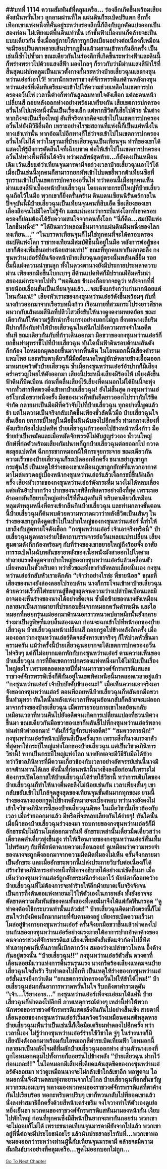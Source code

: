 ##บทที่ 1114 ความสัมพันธ์ที่คลุมเครือ...
ร่องลึกเกิดขึ้นพร้อมเสียงดังสนั่นหวั่นไหว ลุกลามผ่านที่ใด แผ่นดินก็ระเบิดปริแตก อีกทั้งเทือกเขาแห่งหนึ่งที่คั่นอยู่ระหว่างร่องลึกนี้ก็ถึงกับถูกตัดแบ่งออกเป็นสองท่อน
ไม่เพียงแต่พื้นดินเท่านั้น เก้าชั้นฟ้าเบื้องบนก็คล้ายจะเป็นแบบเดียวกัน ซึ่งเมื่ออยู่ภายใต้การถูกบิดเบือนอย่างต่อเนื่องก็เหมือนจะมีรอยปริแตกหลายเส้นปรากฎขึ้นแล้วผสานเข้าหากันอีกครั้ง เป็นเช่นนี้ซ้ำไปซ้ำมา ขณะเดียวกันในร่องลึกที่เกิดขึ้นระหว่างฟ้าและดินนี้ก็พร่างพราวไปด้วยแสงสีฟ้า มองไกลๆ ก็ราวกับว่ามีม่านแสงสีฟ้าไร้ที่สิ้นสุดแผ่ปกคลุมเป็นแนวตั้งกางกั้นระหว่างป๋ายเสี่ยวฉุนและกงซุนหว่านเอ๋อร์เอาไว้!
พวกนักพรตราชวงศ์จักรพรรดิแสด้านหลังกงซุนหว่านเอ๋อร์ที่เดิมทีเตรียมจะเข้าไปให้ความช่วยเหลือในเขตการปกครองอวิ๋นไห่ เวลานี้ต่างก็พากันสูดลมหายใจดังเฮือก แต่ละคนหน้าเปลี่ยนสี ถอยหลังออกห่างอย่างพร้อมเพรียงกัน เสียเขตการปกครองอวิ๋นไห่ไปแห่งหนึ่งนั้นเป็นเรื่องเล็ก แต่หากชีวิตก็เสียไปด้วย นั่นต่างหากถึงจะเป็นเรื่องใหญ่
อันที่จริงหากคิดจะเข้าไปในเขตการปกครองอวิ๋นไห่ยังมีวิธีอื่นอีก เพราะอย่างไรซะสถานที่แห่งนี้ก็เป็นแค่หนึ่งในทางเข้าเท่านั้น หากอ้อมไปอีกทางก็ใช่ว่าจะเข้าไปในเขตการปกครองอวิ๋นไห่ไม่ได้
ทว่าในฐานะที่ป๋ายเสี่ยวฉุนเป็นเทียนจุน ท่าทีของเขาได้แสดงให้รู้ถึงการตัดสินใจที่เฉียบขาด ต่อให้เข้าไปในเขตการปกครองอวิ๋นไห่ทางพื้นที่อื่นได้จริง ทว่าผลลัพธ์สุดท้าย...ก็ยังคงเป็นเหมือนเดิม
เว้นเสียแต่ว่าเทียนจุนมารดาผีจะถ่วงเวลาป๋ายเสี่ยวฉุนเอาไว้ได้ เมื่อเป็นเช่นนี้ทุกคนก็สามารถยกทัพเข้าไปบดขยี้พวกต้าเทียนซือที่รุกรานเข้าไปในเขตการปกครองอวิ๋นไห่
ทว่าตอนนี้เมื่อทุกคนเห็นม่านแสงสีฟ้าเบื้องหน้าป๋ายเสี่ยวฉุน โดยเฉพาะกระบี่ใหญ่ที่ป๋ายเสี่ยวฉุนถือไว้ในมือ พวกเขาก็ยิ่งครั่นคร้าม ดินแดนเซียนนิรันดร์กาลในปัจจุบันนี้มีป๋ายเสี่ยวฉุนเป็นเทียนจุนคนที่สิบเอ็ด ชื่อเสียงของเขาเลื่องลือจนไม่มีใครไม่รู้จัก และแน่นอนว่ากระบี่แห่งโลกที่เขาครอบครองก็ย่อมต้องได้รับความสนใจจากคนทั้งโลก
“นี่ก็คือ...สมบัติแห่งโลกชิ้นหนึ่ง!”
“ได้ยินมาว่าหลอมขึ้นมาจากแผ่นดินผืนหนึ่งของโลกทงเทียน...”
“ในบรรดาเทียนจุนก็ไม่ใช่ทุกคนที่จะได้ครอบครองสมบัติแห่งโลก ราชาทงเทียนมีสมบัติชิ้นนี้อยู่ในมือ พลังการต่อสู้ของเขาก็ต้องเพิ่มขึ้นอย่างน้อยสามเท่า!”
ขณะที่ทุกคนพากันตกตะลึง กงซุนหว่านเอ๋อร์ที่ยืนจ้องหน้าป๋ายเสี่ยวฉุนอยู่ตรงนั้นพลันคลี่ยิ้ม รอยยิ้มนี้แฝงความน่าขนลุก ทั้งในดวงตานางยังมีประกายประหลาดวาบผ่าน เพียงยกมือขึ้นโบกเบาๆ สี่ด้านแปดทิศก็มีปราณผีอึมครึมน่าสยองแผ่กระจายไปทั่ว
“พอดีเลย ข้าเองก็อยากจะดูว่า หลังจากที่พี่ชายน้อยเลื่อนขั้นเป็นเทียนจุนแล้ว...จะแข็งแกร่งกว่าเก่ามากน้อยแค่ไหนกันแน่!” เสียงหัวเราะของกงซุนหว่านเอ๋อร์ดังขึ้นพร้อมๆ กับที่นางก้าวออกมาจากเรือรบหนึ่งก้าว เรือนกายที่สวมกระโปรงยาวสีชาดผนวกกับเส้นผมสีนิลที่ปลิวไสวยิ่งขับให้นางดูงดงามหยดย้อย ขณะเดียวกันก็ให้ความรู้สึกน่ากริ่งเกรงอย่างบอกไม่ถูก ยิ่งพอนางเลียริมฝีปากก็ถึงกับทำให้ป๋ายเสี่ยวฉุนไพล่นึกไปถึงความทรงจำในอดีตทันที
ขณะเดียวกันกับที่ก้าวเดินออกมา มือขวาของกงซุนหว่านเอ๋อร์ก็ยกขึ้นทำมุทราชี้ไปที่ป๋ายเสี่ยวฉุน ทันใดนั้นฟ้าดินรอบด้านพลันดังกึกก้อง ไอหมอกผุดลอยขึ้นมาจากพื้นดิน ในไอหมอกนี้มีเสียงคำรามแหบโหย และพริบตาเดียวก็มีมือผีขนาดใหญ่ยักษ์หลายข้างเอื้อมออกมาหมายคว้าตัวป๋ายเสี่ยวฉุน
ซ้ำเมื่อกงซุนหว่านเอ๋อร์อ้าปากก็มีเสียงคร่ำครวญโหยไห้ดังออกมา เสียงนี้ประหนึ่งเสียงผีร้องไห้ เพียงดังขึ้นฟ้าดินก็บิดเบือน ก่อนที่คลื่นเสียงไร้เสียงที่คนนอกไม่ได้ยินนี้จะพุ่งจากทั่วสารทิศตรงดิ่งเข้าหาป๋ายเสี่ยวฉุน!
ยังไม่สิ้นสุด กงซุนหว่านเอ๋อร์โบกมือขวาหนึ่งครั้ง มือของนางก็พลันยืดยาวออกไปราวกับไร้ขีดจำกัด กลายมาเป็นมือผีที่คว้าจับไปที่ป๋ายเสี่ยวฉุน
ทุกอย่างนี้พูดแล้วช้า แต่ในความเป็นจริงกลับเกิดขึ้นเพียงชั่วลัดนิ้วมือ ป๋ายเสี่ยวฉุนใจสั่นเยือก ยกกระบี่ใหญ่ในมือขึ้นฟันฉับลงไปอีกครั้ง ท่ามกลางเสียงที่ดังเกริกก้องไปแปดทิศ ป๋ายเสี่ยวฉุนก้าวออกไปข้างหน้าหนึ่งก้าว มือซ้ายกำเป็นหมัดและเมื่อหมัดจักพรรดิไม่ดับสูญร่วงลง น้ำวนใหญ่ยักษ์ที่ก่อตัวพร้อมเสียงกัมปนาทก็ถูกป๋ายเสี่ยวฉุนต่อยออกไป กวาดตะลุยแปดทิศ ฉีกกระชากหมอกผีให้กระจุยกระจาย ขณะเดียวกันความเร็วของป๋ายเสี่ยวฉุนก็ระเบิดออกอีกครั้ง ชนาเขย่าภูเขาถูกกระตุ้นใช้ เป็นเหตุให้ร่างของเขาเหมือนภูเขาลูกยักษ์ที่แหวกอากาศมาโผล่พรวดอยู่เบื้องหน้ากงซุนหว่านเอ๋อร์แล้วเงื้อกระบี่ขึ้นฟันอีกครั้ง
เสียงหัวเราะของกงซุนหว่านเอ๋อร์ดังกระหึ่ม นางไม่ได้หลบเลี่ยง แต่พลันอ้าปากกว้าง ปากของนางพิลึกพิสดารอย่างถึงที่สุด เพราะพออ้าออกมันก็ขยายใหญ่อย่างไร้ที่สิ้นสุดทันที พริบตาเดียวก็เหมือนหลุมดำหลุมหนึ่งที่ตรงเข้ากลืนกินป๋ายเสี่ยวฉุน
และท่ามกลางขั้นตอนนี้ป๋ายเสี่ยวฉุนก็ค้นพบด้วยความหวาดผวาว่าพลังชีวิตเป็นเส้นๆ ในร่างของเขาถูกดึงดูดเข้าไปในปากใหญ่ของกงซุนหว่านเอ๋อร์ นี่ทำให้เขาถึงกับสูดหายใจดังเฮือก
“กงซุนหว่านเอ๋อร์ เจ้าเอาจริงหรือนี่” ป๋ายเสี่ยวฉุนพูดพลางร่ายใช้คาถาบรรพจารย์อวิ๋นเหลยแปรเปลี่ยน เสียงตูมตามดังกึกก้องพร้อมๆ กับที่ร่างของเขาขยายใหญ่ถึงร้อยจั้ง อาศัยการระเบิดในฉับพลันขยายพลังของเนื้อหนังมังสาออกไปไพศาล ทำลายแรงดึงดูดจากปากใหญ่ของกงซุนหว่านเอ๋อร์แล้วเคลื่อนตัวเบี่ยงหลบในชั่วพริบตา
ทว่าชั่วขณะที่เขากำลังหลบเลี่ยงนั้นเอง กงซุนหว่านเอ๋อร์กลับหัวเราะคิกคัก
“เจ้าว่าอย่างไรล่ะ พี่ชายน้อย” ขณะที่เสียงของนางยังล่องลอยไปรอบด้าน นางก็กระโจนเข้าหาป๋ายเสี่ยวฉุนด้วยความเร็วที่ไต่ทะยานสู่ขีดสูงสุดจนความว่างเปล่าบิดเบือนและมิอาจมองเห็นร่างของนางได้อย่างชัดเจน ซ้ำมือซ้ายของนางยังเหมือนกลายมาเป็นภาพมายาที่ประกอบขึ้นจากหมอกควันดำทะมึน และไอหมอกที่ลอยกรุ่นแผ่ออกมาด้านนอกราวหนวดปลาหมึกนั้นยังกลายร่างมาเป็นงูพิษที่แลบลิ้นสองแฉก ก่อนจะฉกเข้าไปที่หน้าอกของป๋ายเสี่ยวฉุน
ป๋ายเสี่ยวฉุนหน้าเปลี่ยนสี ถอยกรูดไปข้างหลังอีกครั้ง เมื่อมองออกว่ากงซุนหว่านเอ๋อร์คิดจะสังหารเขาจริงๆ ก็ให้ปวดหัวขึ้นมาครามครัน แม้ว่าครั้งนี้ป๋ายเสี่ยวฉุนอยากจะได้เขตการปกครองอวิ๋นไห่จริงๆ แต่ก็ไม่อยากแตกหักกับกงซุนหว่านเอ๋อร์ ตามความเห็นของป๋ายเสี่ยวฉุน การที่ยึดเขตการปกครองแห่งหนึ่งมาได้ไม่นับเป็นเรื่องใหญ่อะไร เพราะตลอดหลายปีที่ผ่านมาราชวงศ์จักรพรรดิแสและราชวงศ์จักรพรรดิเซิ่งก็ตีกันอยู่ในเขตทิศเหนือนี่มาตลอดเวลาอยู่แล้ว
“กงซุนหว่านเอ๋อร์ เจ้าบีบบังคับข้าเองนะ!” เมื่อเห็นความเอาจริงเอาจังของกงซุนหว่านเอ๋อร์ ตอนที่ถอยหนีป๋ายเสี่ยวฉุนก็พลันยกมือขวาขึ้นทำมุทรา ทันใดนั้นพลังแห่งเวลาที่หมุนย้อนกลับก็คล้ายจะแผ่ออกมาจากร่างของป๋ายเสี่ยวฉุน เม็ดทรายรอบกายเขาไหลย้อนกลับเหมือนเวลาที่หวนคืนไปยังอดีตจนเกิดการเปลี่ยนแปลงที่ชวนพิศวงขึ้นมา
ขณะเดียวกันมือขวาของเขาก็พลันชี้ไปที่กงซุนหว่านเอ๋อร์พลางพ่นคำห้าคำออกมา!
“คัมภีร์วัฏจักรแห่งอดีต!”
“สมควรตายนัก!” กงซุนหว่านเอ๋อร์หน้าเปลี่ยนสีเป็นครั้งแรก เพราะสิ่งที่นางเกรงกลัวที่สุดหาใช่กระบี่ใหญ่แห่งโลกของป๋ายเสี่ยวฉุน แต่เป็นวิชาอภินิหารวิชานี้!
หากเป็นกระบี่ใหญ่แห่งโลก นางยังพอจะมีวิธีรับมือได้บ้าง ทว่าวิชาอภินิหารที่มีความเกี่ยวข้องกับเวลาอย่างอัศจรรย์เช่นนี้นางมิอาจต้านทานได้เลย ดังนั้นที่ก่อนหน้านี้นางชิงลงมือก่อนก็เพราะไม่ต้องการเปิดโอกาสให้ป๋ายเสี่ยวฉุนได้ร่ายใช้วิชานี้
ทว่าการเติบโตของป๋ายเสี่ยวฉุนก็ทำให้นางตื่นตะลึงไม่น้อยเช่นกัน เวลาเพียงสั้นๆ เขากลับขยับเข้าไปใกล้จุดสูงสุดของเทียนจุนขั้นต้นมากทุกขณะ ยามนี้ร่างของนางถอยกรูดไปข้างหลังหมายจะเบี่ยงหลบ ทว่านางยังคงไม่เข้าใจวิชาอภินิหารนี้ของป๋ายเสี่ยวฉุนดีพอ ในเมื่อวิชานี้เกี่ยวข้องกับเวลา เมื่อร่ายออกมาแล้ว มีหรือที่จะหลบเลี่ยงกันได้ง่ายๆ!
ทันใดนั้นเมื่อนิ้วของป๋ายเสี่ยวฉุนร่วงลงมา รอบกายของกงซุนหว่านเอ๋อร์ก็มีอักขระนับไม่ถ้วนโผล่ออกมาทันที อักขระเหล่านั้นเดี๋ยวมืดเดี๋ยวสว่าง เดี๋ยวลดต่ำเดี๋ยวพุ่งขึ้นสูง ทำให้เรือนกายของกงซุนหว่านเอ๋อร์สั่นเทิ้มไปพร้อมๆ กับที่นัยน์ตาฉายความเลื่อนลอย!
ดูเหมือนว่าความทรงจำของนางจะถูกดึงออกมาจากความมืดมิดที่มองไม่เห็น ครั้นจึงกลายมาเป็นอักขระ และเมื่ออักขระพวกนี้เปล่งประกายวิบวับต่อเนื่องก็ได้สร้างวิชาอภินิหารอย่างหนึ่งที่มิอาจอธิบายได้อย่างแน่ชัดขึ้นมา
เมื่อเห็นว่ากงซุนหว่านเอ๋อร์ถูกอักขระผนึกร่างเอาไว้ นัยน์ตาก็ลอยคว้าง ป๋ายเสี่ยวฉุนที่ไม่ต้องการจะทำร้ายให้อีกฝ่ายบาดเจ็บจริงจังจนเป็นการทิ้งต้นตอแห่งหายนะไว้ให้ตัวเองในภายหลัง ทั้งยังอาจจะตัดขาดความสัมพันธ์ของคนทั้งสองที่เคยมีมาจึงได้แต่กัดฟันกรอด
“ดูท่าคงต้องใช้กระบวนท่านั้นแล้วล่ะ!” ป๋ายเสี่ยวฉุนคิดมาถึงตรงนี้ก็ไม่สนใจว่ายังมีคนอีกมากมายที่จับตามองอยู่ เพียงระเบิดความเร็วมาโผล่อยู่ข้างกายกงซุนหว่านเอ๋อร์ ครั้นจึงยกมือขวาขึ้นแล้วฟาดลงไปบนก้นของกงซุนหว่านเอ๋อร์อย่างแรงภายใต้อาการปากอ้าตาค้างของคนจากราชวงศ์จักรพรรดิแส
เสียงเพี๊ยะดังลั่นชัดแจ๋วก้องไปสี่ทิศ ทำเอาทุกคนที่เห็นภาพนี้เบิกตากว้าง สมองว่างเปล่าขาวโพลน อึ้งค้างกันอยู่ตรงนั้น
“ป๋ายเสี่ยวฉุน!!” กงซุนหว่านเอ๋อร์ตัวสั่น ดวงตาที่เลื่อนลอยมีแววแห่งการดิ้นรนรุนแรง นางกรีดร้องเสียงแหลมจนป๋ายเสี่ยวฉุนใจสั่นรัว รีบฟาดลงไปอีกที เป็นเหตุให้ร่างของกงซุนหว่านเอ๋อร์สั่นแรงยิ่งกว่าเดิม
“ยกเขตการปกครองอวิ๋นไห่ให้ข้าได้ไหม!” ป๋ายเสี่ยวฉุนข่มกลั้นอาการหวาดหวั่นในใจ รีบถลึงตาคำรามดุดัน
“เจ้า...ไร้ยางอาย...” กงซุนหว่านเอ๋อร์เพิ่งจะเอ่ยมาได้แค่นี้ ป๋ายเสี่ยวฉุนก็ฟาดลงไปอีกที ภาพเหตุการณ์ต่างๆ เหล่านี้ทำให้พวกนักพรตของราชวงศ์จักรพรรดิแสตะลึงงันกันไปอย่างสิ้นเชิง
สายตาที่เลื่อนลอยของกงซุนหว่านเอ๋อร์เริ่มเคว้งคว้างเหมือนคนสติหลุดหาย ป๋ายเสี่ยวฉุนเห็นว่าเป็นเช่นนี้ก็เงื้อมือเตรียมฟาดลงไปอีกครั้ง ทว่าเวลานี้เอง ไม่รู้ว่ากงซุนหว่านเอ๋อร์ร่ายใช้วิชาใด จู่ๆ ในร่างนางก็มีเสียงปังดังออกมาพร้อมกับไอหมอกสีดำระเบิดเทียมฟ้า ไอหมอกนี้กลายมาเป็นพลังโจมตีที่ผลักป๋ายเสี่ยวฉุนออกห่าง ส่วนตัวนางเองที่ถูกไอหมอกคลุมไปทั้งกายก็ถอยร่นไปข้างหลัง
“ป๋ายเสี่ยวฉุน ฝากไว้ก่อนเถอะ!!” ในไอหมอกมีเสียงที่เคียดแค้นสุดขีดของกงซุนหว่านเอ๋อร์ดังลอยมา ทว่าดูเหมือนนางจะไม่กล้าเข้าใกล้เขาอีก พอพูดจบ ไอหมอกนั้นจึงม้วนตลบพุ่งทะยานจากไปไกล
ป๋ายเสี่ยวฉุนที่อกสั่นขวัญผวากระแอมเบาๆ พลางมองพวกคนของราชวงศ์จักรพรรดิแสที่ตาค้างกันไปเรียบร้อย พอกะพริบตาปริบๆ เขาก็หวนกลับไปที่ยอดเขาแล้วนั่งลงทำสมาธิอีกครั้งด้วยสีหน้าเคร่งขรึม จงใจวางท่าให้ตัวเองดูเย่อหยิ่งเย็นชา
พวกคนของราชวงศ์จักรพรรดิแสหันมามองหน้ากัน เงียบไปพักใหญ่ ก่อนที่ทุกคนซึ่งมีสีหน้าปั้นยากจะพากันถอยร่น พวกเขาจะไม่ถอยก็ไม่ได้ เพราะขนาดเทียนจุนมารดาผียังจากไปแล้ว พวกเขาอยู่ที่นี่ต่อจะมีประโยชน์อะไร แล้วนับประสาอะไรกับที่...พวกเขาพอจะมองออกว่าระหว่างท่านผู้นี้กับเทียนจุนมารดาผี คล้ายจะมีความสัมพันธ์บางอย่างที่คลุมเครือ...พูดไม่ออกบอกไม่ถูก...
------


[Go To Next Chapter]( ./87.md)